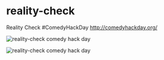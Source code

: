 reality-check
=============

Reality Check #ComedyHackDay http://comedyhackday.org/


![reality-check comedy hack day](https://github.com/Christian-Hansen/reality-check/blob/master/Reality-Check-screenshot-1.png)

![reality-check comedy hack day](https://github.com/Christian-Hansen/reality-check/blob/master/Reality-Check-screenshot-2.png)